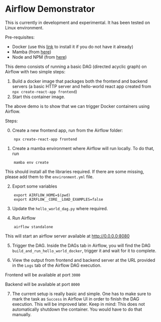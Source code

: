 # Airflow Demonstrator

This is currently in development and experimental.
It has been tested on Linux environment.

Pre-requisites:

- Docker (use this [link](https://docs.docker.com/engine/install/ubuntu/#install-using-the-repository) to install it if you do not have it already)
- Mamba (from [here](https://github.com/conda-forge/miniforge))
- Node and NPM (from [here](https://nodejs.org/en/download))

This demo consists of running a basic DAG (directed acyclic graph) on Airflow
with two simple steps:
1. Build a docker image that packages both the frontend and backend servers 
(a basic HTTP server and hello-world react app created from 
`npx create-react-app frontend`)
2. Start this container image.

The above demo is to show that we can trigger Docker containers using Airflow.

Steps:

0. Create a new frontend app, run from the Airflow folder:
```shell
    npx create-react-app frontend
```

1. Create a mamba environment where Airflow will run locally. To do that, run
```shell
    mamba env create
```
This should install all the libraries required. If there are some missing, 
please add them to the `environment.yml` file.

2. Export some variables 
```shell
    export AIRFLOW_HOME=$(pwd)
    export AIRFLOW__CORE__LOAD_EXAMPLES=false
```


3. Update the `hello_world_dag.py` where required.

4. Run Airflow
```shell
    airflow standalone
```
This will start an airflow server available at http://0.0.0.0:8080

5. Trigger the DAG.
Inside the DAGs tab in Airflow, you will find the DAG 
`build_and_run_hello_world_docker`, trigger it and wait for it to complete.

6. View the output from frontend and backend server at the URL provided in the 
`Logs` tab of the Airflow DAG execution.

Frontend will be available at port `3000`

Backend will be available at port `8000`

7. The current setup is really basic and simple. 
One has to make sure to mark the task as `Success` in Airflow UI in order to 
finish the DAG execution. 
This will be improved later. 
Keep in mind: This does not automatically shutdown the container. 
You would have to do that manually.
